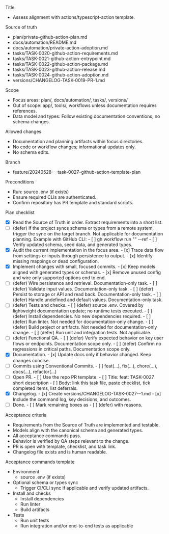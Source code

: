 Title
- Assess alignment with actions/typescript-action template.

Source of truth
- plan/private-github-action-plan.md
- docs/automation/README.md
- docs/automation/private-action-adoption.md
- tasks/TASK-0020-github-action-requirements.md
- tasks/TASK-0021-github-action-entrypoint.md
- tasks/TASK-0022-github-action-package.md
- tasks/TASK-0023-github-action-release.md
- tasks/TASK-0024-github-action-adoption.md
- versions/CHANGELOG-TASK-0019-PR-1.md

Scope
- Focus areas: plan/, docs/automation/, tasks/, versions/
- Out of scope: app/, tools/, workflows unless documentation requires references.
- Data model and types: Follow existing documentation conventions; no schema changes.

Allowed changes
- Documentation and planning artifacts within focus directories.
- No code or workflow changes; informational updates only.
- No schema edits.

Branch
- feature/20240528---task-0027-github-action-template-plan

Preconditions
- Run: source .env (if exists)
- Ensure required CLIs are authenticated.
- Confirm repository has PR template and standard scripts.

Plan checklist
- [x] Read the Source of Truth in order. Extract requirements into a short list.
- [ ] (defer) If the project syncs schema or types from a remote system, trigger the sync on the target branch. Not applicable for documentation planning.
      Example with GitHub CLI:
      - [ ] gh workflow run "<WORKFLOW NAME>" --ref <BRANCH>
      - [ ] Verify updated schema, seed data, and generated types.
- [x] Audit the current implementation in the focus area.
      - [x] Trace data flow from settings or inputs through persistence to output.
      - [x] Identify missing mappings or dead configuration.
- [x] Implement changes with small, focused commits.
      - [x] Keep models aligned with generated types or schemas.
      - [x] Remove unused config and wire only supported options end to end.
- [ ] (defer) Wire persistence and retrieval. Documentation-only task.
      - [ ] (defer) Validate input values. Documentation-only task.
      - [ ] (defer) Persist to storage or API and read back. Documentation-only task.
      - [ ] (defer) Handle undefined and default values. Documentation-only task.
- [ ] (defer) Tests and checks.
      - [ ] (defer) source .env. Covered by lightweight documentation update; no runtime tests executed.
      - [ ] (defer) Install dependencies. No new dependencies required.
      - [ ] (defer) Run linter. Not needed for documentation-only change.
      - [ ] (defer) Build project or artifacts. Not needed for documentation-only change.
      - [ ] (defer) Run unit and integration tests. Not applicable.
- [ ] (defer) Functional QA.
      - [ ] (defer) Verify expected behavior on key user flows or endpoints. Documentation scope only.
      - [ ] (defer) Confirm no regressions in critical paths. Documentation scope only.
- [x] Documentation.
      - [x] Update docs only if behavior changed. Keep changes concise.
- [ ] Commits using Conventional Commits.
      - [ ] feat(...), fix(...), chore(...), docs(...), refactor(...)
- [ ] Open PR.
      - [ ] Use the repo PR template.
      - [ ] Title: feat: TASK-0027 short description
      - [ ] Body: link this task file, paste checklist, tick completed items, list deferrals.
- [x] Changelog.
      - [x] Create versions/CHANGELOG-TASK-0027-<PR or short hash>-1.md
      - [x] Include the command log, key decisions, and outcomes.
- [ ] Done.
      - [ ] Mark remaining boxes as - [ ] (defer) with reasons.

Acceptance criteria
- Requirements from the Source of Truth are implemented and testable.
- Models align with the canonical schema and generated types.
- All acceptance commands pass.
- Behavior is verified by QA steps relevant to the change.
- PR is open with template, checklist, and task link.
- Changelog file exists and is human readable.

Acceptance commands template
- Environment
  - source .env (if exists)
- Optional schema or types sync
  - Trigger CI/CLI sync if applicable and verify updated artifacts.
- Install and checks
  - Install dependencies
  - Run linter
  - Build artifacts
- Tests
  - Run unit tests
  - Run integration and/or end-to-end tests as applicable
